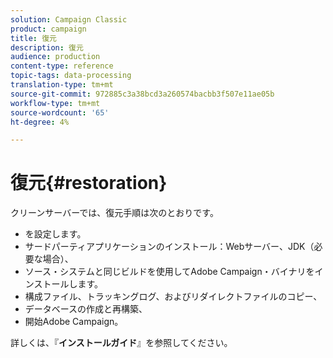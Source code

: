 ```yaml
---
solution: Campaign Classic
product: campaign
title: 復元
description: 復元
audience: production
content-type: reference
topic-tags: data-processing
translation-type: tm+mt
source-git-commit: 972885c3a38bcd3a260574bacbb3f507e11ae05b
workflow-type: tm+mt
source-wordcount: '65'
ht-degree: 4%

---
```



# 復元{#restoration}

クリーンサーバーでは、復元手順は次のとおりです。

* を設定します。
* サードパーティアプリケーションのインストール：Webサーバー、JDK（必要な場合）、
* ソース・システムと同じビルドを使用してAdobe Campaign・バイナリをインストールします。
* 構成ファイル、トラッキングログ、およびリダイレクトファイルのコピー、
* データベースの作成と再構築、
* 開始Adobe Campaign。

詳しくは、『**インストールガイド**』を参照してください。

